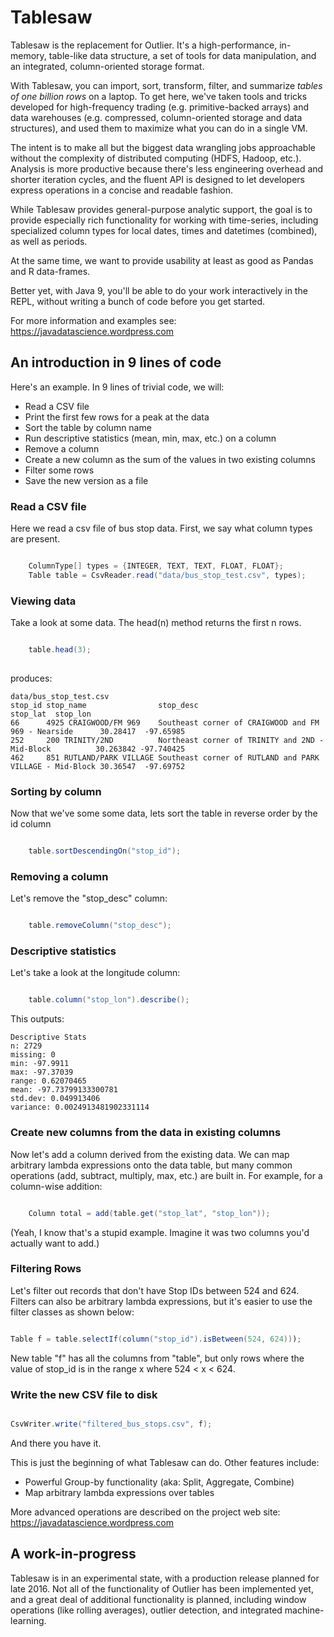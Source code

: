Tablesaw
=======
   
Tablesaw is the replacement for Outlier. It's a high-performance, in-memory, table-like data structure, 
a set of tools for data manipulation, and an integrated, column-oriented storage format. 

With Tablesaw, you can import, sort, transform, filter, and summarize _tables of one billion rows_ on a laptop. 
To get here, we've taken tools and tricks developed for high-frequency trading (e.g. primitive-backed arrays) and 
data warehouses (e.g. compressed, column-oriented storage and data structures), 
and used them to maximize what you can do in a single VM.

The intent is to make all but the biggest data wrangling jobs approachable without the complexity of distributed computing (HDFS, Hadoop, etc.). 
Analysis is more productive because there's less engineering overhead and shorter iteration cycles, and the fluent API is designed to let developers express 
operations in a concise and readable fashion. 

While Tablesaw provides general-purpose analytic support, the goal is to provide especially rich functionality for 
working with time-series, including specialized column types for local dates, times and datetimes (combined), as well as periods. 

At the same time, we want to provide usability at least as good as Pandas and R data-frames.

Better yet, with Java 9, you'll be able to do your work interactively in the REPL, without writing a bunch of code before you get started. 

For more information and examples see: https://javadatascience.wordpress.com

## An introduction in 9 lines of code

Here's an example. In 9 lines of trivial code, we will:

* Read a CSV file
* Print the first few rows for a peak at the data
* Sort the table by column name
* Run descriptive statistics (mean, min, max, etc.) on a column
* Remove a column
* Create a new column as the sum of the values in two existing columns
* Filter some rows
* Save the new version as a file

### Read a CSV file
Here we read a csv file of bus stop data. First, we say what column types are present.

```java

    ColumnType[] types = {INTEGER, TEXT, TEXT, FLOAT, FLOAT};
    Table table = CsvReader.read("data/bus_stop_test.csv", types);

```

### Viewing data
Take a look at some data. The head(n) method returns the first n rows.

```java

    table.head(3);
    
```

produces:

    data/bus_stop_test.csv
    stop_id stop_name                stop_desc                                                stop_lat  stop_lon   
    66      4925 CRAIGWOOD/FM 969    Southeast corner of CRAIGWOOD and FM 969 - Nearside      30.28417  -97.65985  
    252     200 TRINITY/2ND          Northeast corner of TRINITY and 2ND - Mid-Block          30.263842 -97.740425 
    462     851 RUTLAND/PARK VILLAGE Southeast corner of RUTLAND and PARK VILLAGE - Mid-Block 30.36547  -97.69752  

### Sorting by column
Now that we've some some data, lets sort the table in reverse order by the id column

```java

    table.sortDescendingOn("stop_id");
```

### Removing a column
Let's remove the "stop_desc" column:

```java

    table.removeColumn("stop_desc");
```    
### Descriptive statistics
Let's take a look at the longitude column:

```java

    table.column("stop_lon").describe();
```

This outputs:

    Descriptive Stats 
    n: 2729
    missing: 0
    min: -97.9911
    max: -97.37039
    range: 0.62070465
    mean: -97.73799133300781
    std.dev: 0.049913406
    variance: 0.0024913481902331114

### Create new columns from the data in existing columns

Now let's add a column derived from the existing data. We can map arbitrary lambda expressions
onto the data table, but many common operations (add, subtract, multiply, max, etc.) are built in. For example, 
for a column-wise addition:

```java

    Column total = add(table.get("stop_lat", "stop_lon"));
```

(Yeah, I know that's a stupid example. Imagine it was two columns you'd actually want to add.)

### Filtering Rows

Let's filter out records that don't have Stop IDs between 524 and 624. Filters can also be arbitrary
lambda expressions, but it's easier to use the filter classes as shown below:

```java

Table f = table.selectIf(column("stop_id").isBetween(524, 624)));
```

New table "f" has all the columns from "table", but only rows where the value of stop_id 
is in the range x where 524 < x < 624.

### Write the new CSV file to disk

```java

CsvWriter.write("filtered_bus_stops.csv", f);
```

And there you have it. 

This is just the beginning of what Tablesaw can do. Other features include:

* Powerful Group-by functionality (aka: Split, Aggregate, Combine) 
* Map arbitrary lambda expressions over tables

More advanced operations are described on the project web site:
 https://javadatascience.wordpress.com
 
## A work-in-progress
Tablesaw is in an experimental state, with a production release planned for late 2016. 
Not all of the functionality of Outlier has been implemented yet, 
 and a great deal of additional functionality is planned, including window operations (like rolling averages), 
 outlier detection, and integrated machine-learning.